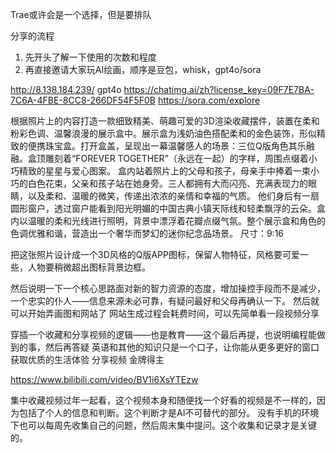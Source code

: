 Trae或许会是一个选择，但是要排队

分享的流程
1. 先开头了解一下使用的次数和程度
2. 再直接邀请大家玩AI绘画，顺序是豆包，whisk，gpt4o/sora


http://8.138.184.239/
gpt4o
https://chatimg.ai/zh?license_key=09F7E7BA-7C6A-4FBE-8CC8-266DF54F5F0B
https://sora.com/explore

根据照片上的内容打造一款细致精美、萌趣可爱的3D渲染收藏摆件，装置在柔和粉彩色调、温馨浪漫的展示盒中。展示盒为浅奶油色搭配柔和的金色装饰，形似精致的便携珠宝盒。打开盒盖，呈现出一幕温馨感人的场景：三位Q版角色其乐融融。盒顶雕刻着“FOREVER TOGETHER”（永远在一起）的字样，周围点缀着小巧精致的星星与爱心图案。
盒内站着照片上的父母和孩子，母亲手中捧着一束小巧的白色花束，父亲和孩子站在她身旁。三人都拥有大而闪亮、充满表现力的眼睛，以及柔和、温暖的微笑，传递出浓浓的亲情和幸福的气质。
他们身后有一扇圆形窗户，透过窗户能看到阳光明媚的中国古典小镇天际线和轻柔飘浮的云朵。盒内以温暖的柔和光线进行照明，背景中漂浮着花瓣点缀气氛。整个展示盒和角色的色调优雅和谐，营造出一个奢华而梦幻的迷你纪念品场景。
尺寸：9:16

把这张照片设计成一个3D风格的Q版APP图标，保留人物特征，风格要可爱一些，人物要稍微超出图标背景边框。

然后说明一下一个核心思路面对新的智力资源的态度，增加操控手段而不是减少，一个忠实的仆人——信息来源未必可靠，有疑问最好和父母再确认一下。
然后就可以开始弄画图和网站了
网站生成过程会耗费时间，可以先简单看一段视频分享

穿插一个收藏和分享视频的逻辑——也是教育——这个最后再提，也说明编程能做到的事，然后再答疑
英语和其他的知识只是一个口子，让你能从更多更好的窗口获取优质的生活体验
分享视频
金牌得主

https://www.bilibili.com/video/BV1i6XsYTEzw

集中收藏视频过年一起看，这个视频本身和随便找一个好看的视频是不一样的，因为包括了个人的信息和判断。这个判断才是AI不可替代的部分。
没有手机的环境下也可以每周先收集自己的问题，然后周末集中提问。这个收集和记录才是关键的。